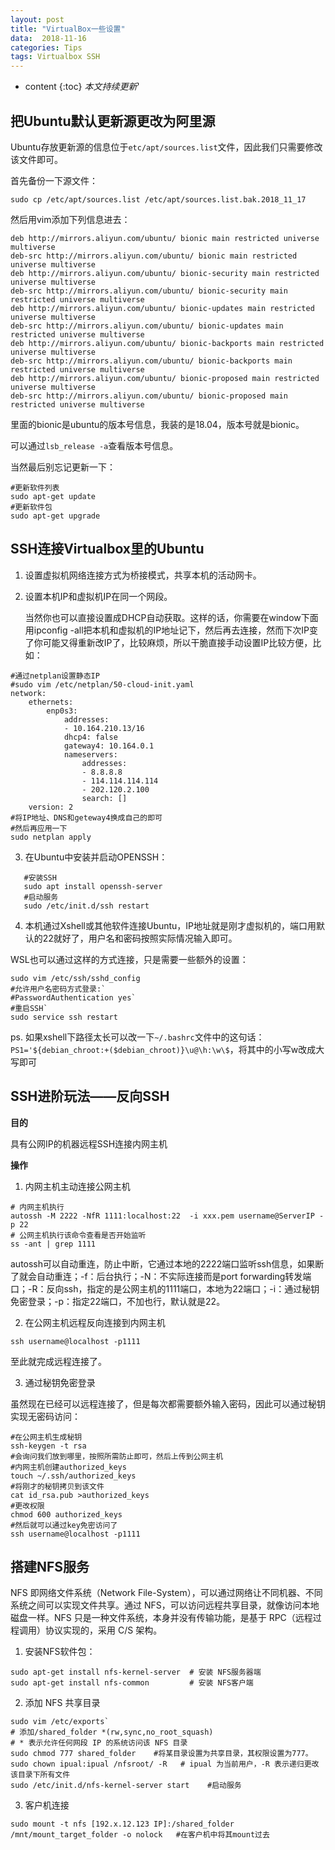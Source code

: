 ```yaml
---
layout: post
title: "VirtualBox一些设置"
data:  2018-11-16
categories: Tips
tags: Virtualbox SSH
---
```


* content
{:toc}
*本文持续更新*'

## 把Ubuntu默认更新源更改为阿里源
Ubuntu存放更新源的信息位于`etc/apt/sources.list`文件，因此我们只需要修改该文件即可。

首先备份一下源文件：

```shell
sudo cp /etc/apt/sources.list /etc/apt/sources.list.bak.2018_11_17
```
然后用vim添加下列信息进去：
```shell
deb http://mirrors.aliyun.com/ubuntu/ bionic main restricted universe multiverse
deb-src http://mirrors.aliyun.com/ubuntu/ bionic main restricted universe multiverse
deb http://mirrors.aliyun.com/ubuntu/ bionic-security main restricted universe multiverse
deb-src http://mirrors.aliyun.com/ubuntu/ bionic-security main restricted universe multiverse
deb http://mirrors.aliyun.com/ubuntu/ bionic-updates main restricted universe multiverse
deb-src http://mirrors.aliyun.com/ubuntu/ bionic-updates main restricted universe multiverse
deb http://mirrors.aliyun.com/ubuntu/ bionic-backports main restricted universe multiverse
deb-src http://mirrors.aliyun.com/ubuntu/ bionic-backports main restricted universe multiverse
deb http://mirrors.aliyun.com/ubuntu/ bionic-proposed main restricted universe multiverse
deb-src http://mirrors.aliyun.com/ubuntu/ bionic-proposed main restricted universe multiverse
```
里面的bionic是ubuntu的版本号信息，我装的是18.04，版本号就是bionic。

可以通过`lsb_release -a`查看版本号信息。

当然最后别忘记更新一下：

```shell
#更新软件列表
sudo apt-get update
#更新软件包
sudo apt-get upgrade
```



## SSH连接Virtualbox里的Ubuntu

1. 设置虚拟机网络连接方式为桥接模式，共享本机的活动网卡。

2. 设置本机IP和虚拟机IP在同一个网段。

   当然你也可以直接设置成DHCP自动获取。这样的话，你需要在window下面用ipconfig -all把本机和虚拟机的IP地址记下，然后再去连接，然而下次IP变了你可能又得重新改IP了，比较麻烦，所以干脆直接手动设置IP比较方便，比如：

```shell
#通过netplan设置静态IP
#sudo vim /etc/netplan/50-cloud-init.yaml
network:
    ethernets:
        enp0s3:
            addresses:
            - 10.164.210.13/16
            dhcp4: false
            gateway4: 10.164.0.1
            nameservers:
                addresses:
                - 8.8.8.8
                - 114.114.114.114
                - 202.120.2.100
                search: []
    version: 2
#将IP地址、DNS和geteway4换成自己的即可
#然后再应用一下
sudo netplan apply
```

3. 在Ubuntu中安装并启动OPENSSH：

```shell
   #安装SSH
   sudo apt install openssh-server
   #启动服务
   sudo /etc/init.d/ssh restart
```


4. 本机通过Xshell或其他软件连接Ubuntu，IP地址就是刚才虚拟机的，端口用默认的22就好了，用户名和密码按照实际情况输入即可。

WSL也可以通过这样的方式连接，只是需要一些额外的设置：
``` shell
sudo vim /etc/ssh/sshd_config
#允许用户名密码方式登录:`
#PasswordAuthentication yes`
#重启SSH`
sudo service ssh restart
```
ps. 如果xshell下路径太长可以改一下`~/.bashrc`文件中的这句话：
`PS1='${debian_chroot:+($debian_chroot)}\u@\h:\w\$`，将其中的小写w改成大写即可

## SSH进阶玩法——反向SSH

**目的**

具有公网IP的机器远程SSH连接内网主机

**操作**

1. 内网主机主动连接公网主机

``` shell
# 内网主机执行
autossh -M 2222 -NfR 1111:localhost:22  -i xxx.pem username@ServerIP -p 22
# 公网主机执行该命令查看是否开始监听
ss -ant | grep 1111
```
autossh可以自动重连，防止中断，它通过本地的2222端口监听ssh信息，如果断了就会自动重连；-f：后台执行；-N：不实际连接而是port forwarding转发端口；-R：反向ssh，指定的是公网主机的1111端口，本地为22端口；-i：通过秘钥免密登录；-p：指定22端口，不加也行，默认就是22。

2. 在公网主机远程反向连接到内网主机

```shell
ssh username@localhost -p1111
```
至此就完成远程连接了。

3. 通过秘钥免密登录

虽然现在已经可以远程连接了，但是每次都需要额外输入密码，因此可以通过秘钥实现无密码访问：
```shell
#在公网主机生成秘钥
ssh-keygen -t rsa
#会询问我们放到哪里，按照所需防止即可，然后上传到公网主机
#内网主机创建authorized_keys
touch ~/.ssh/authorized_keys
#将刚才的秘钥拷贝到该文件
cat id_rsa.pub >authorized_keys
#更改权限
chmod 600 authorized_keys
#然后就可以通过key免密访问了
ssh username@localhost -p1111

```
## 搭建NFS服务

NFS 即网络文件系统（Network File-System），可以通过网络让不同机器、不同系统之间可以实现文件共享。通过 NFS，可以访问远程共享目录，就像访问本地磁盘一样。NFS 只是一种文件系统，本身并没有传输功能，是基于 RPC（远程过程调用）协议实现的，采用 C/S 架构。

1. 安装NFS软件包：

```shell
sudo apt-get install nfs-kernel-server  # 安装 NFS服务器端
sudo apt-get install nfs-common         # 安装 NFS客户端
```

2. 添加 NFS 共享目录

```shell
sudo vim /etc/exports`
# 添加/shared_folder *(rw,sync,no_root_squash)     
# * 表示允许任何网段 IP 的系统访问该 NFS 目录
sudo chmod 777 shared_folder	#将某目录设置为共享目录，其权限设置为777。
sudo chown ipual:ipual /nfsroot/ -R   # ipual 为当前用户，-R 表示递归更改该目录下所有文件
sudo /etc/init.d/nfs-kernel-server start	#启动服务
```

3. 客户机连接

```shell
sudo mount -t nfs [192.x.12.123 IP]:/shared_folder /mnt/mount_target_folder -o nolock	#在客户机中将其mount过去
```
